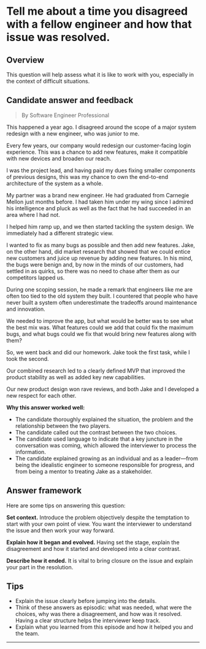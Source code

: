 # Tell me about a time you disagreed with a fellow engineer and how that issue was resolved.

## Overview
This question will help assess what it is like to work with you, especially in the context of difficult situations.

## Candidate answer and feedback
> By Software Engineer Professional

This happened a year ago. I disagreed around the scope of a major system redesign with a new engineer, who was junior to me. 

Every few years, our company would redesign our customer-facing login experience. This was a chance to add new features, make it compatible with new devices and broaden our reach.

I was the project lead, and having paid my dues fixing smaller components of previous designs, this was my chance to own the end-to-end architecture of the system as a whole.

My partner was a brand new engineer. He had graduated from Carnegie Mellon just months before. I had taken him under my wing since I admired his intelligence and pluck as well as the fact that he had succeeded in an area where I had not.

I helped him ramp up, and we then started tackling the system design. We immediately had a different strategic view.

I wanted to fix as many bugs as possible and then add new features. Jake, on the other hand, did market research that showed that we could entice new customers and juice up revenue by adding new features. In his mind, the bugs were benign and, by now in the minds of our customers, had settled in as quirks, so there was no need to chase after them as our competitors lapped us.

During one scoping session, he made a remark that engineers like me are often too tied to the old system they built. I countered that people who have never built a system often underestimate the tradeoffs around maintenance and innovation.

We needed to improve the app, but what would be better was to see what the best mix was. What features could we add that could fix the maximum bugs, and what bugs could we fix that would bring new features along with them?

So, we went back and did our homework. Jake took the first task, while I took the second.

Our combined research led to a clearly defined MVP that improved the product stability as well as added key new capabilities.

Our new product design won rave reviews, and both Jake and I developed a new respect for each other.

**Why this answer worked well:**

* The candidate thoroughly explained the situation, the problem and the relationship between the two players.
* The candidate called out the contrast between the two choices.
* The candidate used language to indicate that a key juncture in the conversation was coming, which allowed the interviewer to process the information.
* The candidate explained growing as an individual and as a leader—from being the idealistic engineer to someone responsible for progress, and from being a mentor to treating Jake as a stakeholder.

## Answer framework
Here are some tips on answering this question:

**Set context.** Introduce the problem objectively despite the temptation to start with your own point of view. You want the interviewer to understand the issue and then work your way forward.

**Explain how it began and evolved.** Having set the stage, explain the disagreement and how it started and developed into a clear contrast.

**Describe how it ended.** It is vital to bring closure on the issue and explain your part in the resolution.

## Tips

* Explain the issue clearly before jumping into the details.
* Think of these answers as episodic: what was needed, what were the choices, why was there a disagreement, and how was it resolved. Having a clear structure helps the interviewer keep track.
* Explain what you learned from this episode and how it helped you and the team.

---
